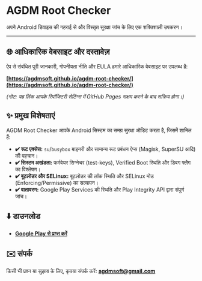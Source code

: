 # AGDM Root Checker

अपने Android डिवाइस की गहराई से और विस्तृत सुरक्षा जांच के लिए एक शक्तिशाली उपकरण।

---

## 🌐 आधिकारिक वेबसाइट और दस्तावेज़

ऐप से संबंधित पूरी जानकारी, गोपनीयता नीति और EULA हमारे आधिकारिक वेबसाइट पर उपलब्ध है:

**[https://agdmsoft.github.io/agdm-root-checker/](https://agdmsoft.github.io/agdm-root-checker/)**

_(नोट: यह लिंक आपके रिपॉजिटरी सेटिंग्स में GitHub Pages सक्षम करने के बाद सक्रिय होगा।)_

## ✨ प्रमुख विशेषताएं

AGDM Root Checker आपके Android सिस्टम का समग्र सुरक्षा ऑडिट करता है, जिसमें शामिल हैं:

* **✔ रूट एक्सेस:** `su`/`busybox` बाइनरी और सामान्य रूट प्रबंधन ऐप्स (Magisk, SuperSU आदि) की पहचान।
* **✔ सिस्टम अखंडता:** फर्मवेयर सिग्नेचर (test-keys), Verified Boot स्थिति और डिबग फ्लैग का विश्लेषण।
* **✔ बूटलोडर और SELinux:** बूटलोडर की लॉक स्थिति और SELinux मोड (Enforcing/Permissive) का सत्यापन।
* **✔ वातावरण:** Google Play Services की स्थिति और Play Integrity API द्वारा संपूर्ण जांच।

## ⬇️ डाउनलोड

* **[Google Play से प्राप्त करें](https://play.google.com/store/apps/details?id=com.agdmsoft.agdmrootchecker)**

## ✉️ संपर्क

किसी भी प्रश्न या सुझाव के लिए, कृपया संपर्क करें: **agdmsoft@gmail.com**
